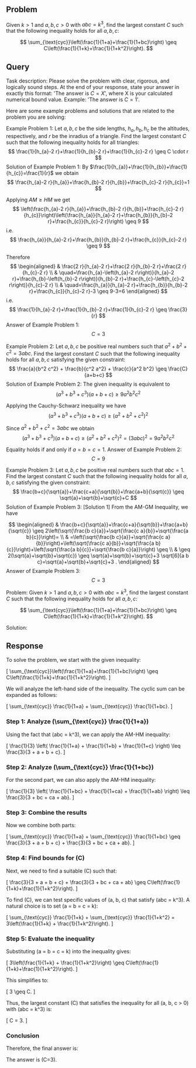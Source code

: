 ## Problem

Given $k > 1$ and $a, b, c > 0$ with $abc = k^3$, find the largest constant $C$ such that the following inequality holds for all $a, b, c$:

$$
\sum_{\text{cyc}}\left(\frac{1}{1+a}+\frac{1}{1+bc}\right) \geq C\left(\frac{1}{1+k}+\frac{1}{1+k^2}\right).
$$

## Query

Task description: Please solve the problem with clear, rigorous, and logically sound steps. At the end of your response, state your answer in exactly this format: 'The answer is $C=X$', where X is your calculated numerical bound value. Example: 'The answer is $C=1$'.

Here are some example problems and solutions that are related to the problem you are solving:

Example Problem 1: Let $a, b, c$ be the side lengths, $h_{a}, h_{b}, h_{c}$ be the altitudes, respectively, and $r$ be the inradius of a triangle. Find the largest constant $C$ such that the following inequality holds for all triangles:
$$
\frac{1}{h_{a}-2 r}+\frac{1}{h_{b}-2 r}+\frac{1}{h_{c}-2 r} \geq C \cdot r
$$
Solution of Example Problem 1: By $\frac{1}{h_{a}}+\frac{1}{h_{b}}+\frac{1}{h_{c}}=\frac{1}{r}$ we obtain
$$
\frac{h_{a}-2 r}{h_{a}}+\frac{h_{b}-2 r}{h_{b}}+\frac{h_{c}-2 r}{h_{c}}=1
$$

Applying $A M \geq H M$ we get
$$
\left(\frac{h_{a}-2 r}{h_{a}}+\frac{h_{b}-2 r}{h_{b}}+\frac{h_{c}-2 r}{h_{c}}\right)\left(\frac{h_{a}}{h_{a}-2 r}+\frac{h_{b}}{h_{b}-2 r}+\frac{h_{c}}{h_{c}-2 r}\right) \geq 9
$$
i.e.
$$
\frac{h_{a}}{h_{a}-2 r}+\frac{h_{b}}{h_{b}-2 r}+\frac{h_{c}}{h_{c}-2 r} \geq 9
$$

Therefore
$$
\begin{aligned}
& \frac{2 r}{h_{a}-2 r}+\frac{2 r}{h_{b}-2 r}+\frac{2 r}{h_{c}-2 r} \\
& \quad=\frac{h_{a}-\left(h_{a}-2 r\right)}{h_{a}-2 r}+\frac{h_{b}-\left(h_{b}-2 r\right)}{h_{b}-2 r}+\frac{h_{c}-\left(h_{c}-2 r\right)}{h_{c}-2 r} \\
& \quad=\frac{h_{a}}{h_{a}-2 r}+\frac{h_{b}}{h_{b}-2 r}+\frac{h_{c}}{h_{c}-2 r}-3 \geq 9-3=6
\end{aligned}
$$
i.e.
$$
\frac{1}{h_{a}-2 r}+\frac{1}{h_{b}-2 r}+\frac{1}{h_{c}-2 r} \geq \frac{3}{r}
$$
Answer of Example Problem 1: $$C = 3$$

Example Problem 2: Let $a, b, c$ be positive real numbers such that $a^2 + b^2 + c^2 = 3abc$. Find the largest constant $C$ such that the following inequality holds for all $a, b, c$ satisfying the given constraint:
$$
\frac{a}{b^2 c^2} + \frac{b}{c^2 a^2} + \frac{c}{a^2 b^2} \geq \frac{C}{a+b+c}
$$
Solution of Example Problem 2: The given inequality is equivalent to
$$
\left(a^{3}+b^{3}+c^{3}\right)(a+b+c) \geq 9 a^{2} b^{2} c^{2}
$$

Applying the Cauchy-Schwarz inequality we have
$$
\left(a^{3}+b^{3}+c^{3}\right)(a+b+c) \geq\left(a^{2}+b^{2}+c^{2}\right)^{2}
$$

Since $a^{2}+b^{2}+c^{2}=3 a b c$ we obtain
$$
\left(a^{3}+b^{3}+c^{3}\right)(a+b+c) \geq\left(a^{2}+b^{2}+c^{2}\right)^{2}=(3 a b c)^{2}=9 a^{2} b^{2} c^{2}
$$

Equality holds if and only if $a=b=c=1$.
Answer of Example Problem 2: $$C = 9$$

Example Problem 3: Let $a, b, c$ be positive real numbers such that $a b c = 1$. Find the largest constant $C$ such that the following inequality holds for all $a, b, c$ satisfying the given constraint:
$$
\frac{b+c}{\sqrt{a}}+\frac{c+a}{\sqrt{b}}+\frac{a+b}{\sqrt{c}} \geq \sqrt{a}+\sqrt{b}+\sqrt{c}+C
$$
Solution of Example Problem 3: [Solution 1]
From the AM-GM Inequality, we have

$$
\begin{aligned}
& \frac{b+c}{\sqrt{a}}+\frac{c+a}{\sqrt{b}}+\frac{a+b}{\sqrt{c}} \geq 2\left(\sqrt{\frac{b c}{a}}+\sqrt{\frac{c a}{b}}+\sqrt{\frac{a b}{c}}\right)= \\
& =\left(\sqrt{\frac{b c}{a}}+\sqrt{\frac{c a}{b}}\right)+\left(\sqrt{\frac{c a}{b}}+\sqrt{\frac{a b}{c}}\right)+\left(\sqrt{\frac{a b}{c}}+\sqrt{\frac{b c}{a}}\right) \geq \\
& \geq 2(\sqrt{a}+\sqrt{b}+\sqrt{c}) \geq \sqrt{a}+\sqrt{b}+\sqrt{c}+3 \sqrt[6]{a b c}=\sqrt{a}+\sqrt{b}+\sqrt{c}+3 .
\end{aligned}
$$
Answer of Example Problem 3: $$C = 3$$


Problem: Given $k > 1$ and $a, b, c > 0$ with $abc = k^3$, find the largest constant $C$ such that the following inequality holds for all $a, b, c$:

$$
\sum_{\text{cyc}}\left(\frac{1}{1+a}+\frac{1}{1+bc}\right) \geq C\left(\frac{1}{1+k}+\frac{1}{1+k^2}\right).
$$

Solution:

## Response

To solve the problem, we start with the given inequality:

\[
\sum_{\text{cyc}}\left(\frac{1}{1+a}+\frac{1}{1+bc}\right) \geq C\left(\frac{1}{1+k}+\frac{1}{1+k^2}\right).
\]

We will analyze the left-hand side of the inequality. The cyclic sum can be expanded as follows:

\[
\sum_{\text{cyc}} \frac{1}{1+a} + \sum_{\text{cyc}} \frac{1}{1+bc}.
\]

### Step 1: Analyze \(\sum_{\text{cyc}} \frac{1}{1+a}\)

Using the fact that \(abc = k^3\), we can apply the AM-HM inequality:

\[
\frac{1}{3} \left( \frac{1}{1+a} + \frac{1}{1+b} + \frac{1}{1+c} \right) \leq \frac{3}{3 + a + b + c}.
\]

### Step 2: Analyze \(\sum_{\text{cyc}} \frac{1}{1+bc}\)

For the second part, we can also apply the AM-HM inequality:

\[
\frac{1}{3} \left( \frac{1}{1+bc} + \frac{1}{1+ca} + \frac{1}{1+ab} \right) \leq \frac{3}{3 + bc + ca + ab}.
\]

### Step 3: Combine the results

Now we combine both parts:

\[
\sum_{\text{cyc}} \frac{1}{1+a} + \sum_{\text{cyc}} \frac{1}{1+bc} \geq \frac{3}{3 + a + b + c} + \frac{3}{3 + bc + ca + ab}.
\]

### Step 4: Find bounds for \(C\)

Next, we need to find a suitable \(C\) such that:

\[
\frac{3}{3 + a + b + c} + \frac{3}{3 + bc + ca + ab} \geq C\left(\frac{1}{1+k}+\frac{1}{1+k^2}\right).
\]

To find \(C\), we can test specific values of \(a, b, c\) that satisfy \(abc = k^3\). A natural choice is to set \(a = b = c = k\):

\[
\sum_{\text{cyc}} \frac{1}{1+k} + \sum_{\text{cyc}} \frac{1}{1+k^2} = 3\left(\frac{1}{1+k} + \frac{1}{1+k^2}\right).
\]

### Step 5: Evaluate the inequality

Substituting \(a = b = c = k\) into the inequality gives:

\[
3\left(\frac{1}{1+k} + \frac{1}{1+k^2}\right) \geq C\left(\frac{1}{1+k}+\frac{1}{1+k^2}\right).
\]

This simplifies to:

\[
3 \geq C.
\]

Thus, the largest constant \(C\) that satisfies the inequality for all \(a, b, c > 0\) with \(abc = k^3\) is:

\[
C = 3.
\]

### Conclusion

Therefore, the final answer is:

The answer is \(C=3\).